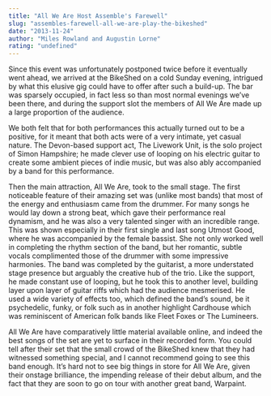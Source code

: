 ```yaml
---
title: "All We Are Host Assemble's Farewell"
slug: "assembles-farewell-all-we-are-play-the-bikeshed"
date: "2013-11-24"
author: "Miles Rowland and Augustin Lorne"
rating: "undefined"
---
```


Since this event was unfortunately postponed twice before it eventually went ahead, we arrived at the BikeShed on a cold Sunday evening, intrigued by what this elusive gig could have to offer after such a build-up. The bar was sparsely occupied, in fact less so than most normal evenings we’ve been there, and during the support slot the members of All We Are made up a large proportion of the audience.

We both felt that for both performances this actually turned out to be a positive, for it meant that both acts were of a very intimate, yet casual nature. The Devon-based support act, The Livework Unit, is the solo project of Simon Hampshire; he made clever use of looping on his electric guitar to create some ambient pieces of indie music, but was also ably accompanied by a band for this performance.

Then the main attraction, All We Are, took to the small stage. The first noticeable feature of their amazing set was (unlike most bands) that most of the energy and enthusiasm came from the drummer. For many songs he would lay down a strong beat, which gave their performance real dynamism, and he was also a very talented singer with an incredible range. This was shown especially in their first single and last song Utmost Good, where he was accompanied by the female bassist. She not only worked well in completing the rhythm section of the band, but her romantic, subtle vocals complimented those of the drummer with some impressive harmonies. The band was completed by the guitarist, a more understated stage presence but arguably the creative hub of the trio. Like the support, he made constant use of looping, but he took this to another level, building layer upon layer of guitar riffs which had the audience mesmerised. He used a wide variety of effects too, which defined the band’s sound, be it psychedelic, funky, or folk such as in another highlight Cardhouse which was reminiscent of American folk bands like Fleet Foxes or The Lumineers.

All We Are have comparatively little material available online, and indeed the best songs of the set are yet to surface in their recorded form. You could tell after their set that the small crowd of the BikeShed knew that they had witnessed something special, and I cannot recommend going to see this band enough. It’s hard not to see big things in store for All We Are, given their onstage brilliance, the impending release of their debut album, and the fact that they are soon to go on tour with another great band, Warpaint.
